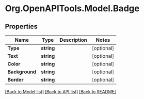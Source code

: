 # Org.OpenAPITools.Model.Badge
## Properties

Name | Type | Description | Notes
------------ | ------------- | ------------- | -------------
**Type** | **string** |  | [optional] 
**Text** | **string** |  | [optional] 
**Color** | **string** |  | [optional] 
**Background** | **string** |  | [optional] 
**Border** | **string** |  | [optional] 

[[Back to Model list]](../README.md#documentation-for-models) [[Back to API list]](../README.md#documentation-for-api-endpoints) [[Back to README]](../README.md)

